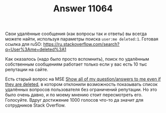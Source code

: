 ﻿---
title: "Answer 11064"
se.owner.user_id: 176217
se.owner.display_name: "αλεχολυτ"
se.owner.link: "https://ru.meta.stackoverflow.com/users/176217/%ce%b1%ce%bb%ce%b5%cf%87%ce%bf%ce%bb%cf%85%cf%84"
se.answer_id: 11064
se.question_id: 11063
se.post_type: answer
se.is_accepted: True
---
<p>Свои удалённые сообщения (как вопросы так и ответы) вы всегда можете найти, используя параметры поиска <code>user:me deleted:1</code>. Готовая ссылка для ruSO: <a href="https://ru.stackoverflow.com/search?q=User%3Ame+deleted%3A1">https://ru.stackoverflow.com/search?q=User%3Ame+deleted%3A1</a></p>
<p>Как оказалось (надо было просто вспомнить), поиск по удалённым собственным сообщениям работает только если у вас есть 10 тыс репутации на сайте.</p>
<p>Есть старый вопрос на MSE <a href="https://meta.stackexchange.com/questions/2645/show-all-of-my-question-answers-to-me-even-if-they-are-deleted">Show all of my question/answers to me even if they are deleted</a>, в котором отклонили возможность показывать список удалённых вопросов пользователя без ограничений репутации. Но это было очень давно, и по моему мнению стоит пересмотреть его. Голосуйте. Вдруг достижение 1000 голосов что-то да значит для сотрудников Stack Overflow.</p>
